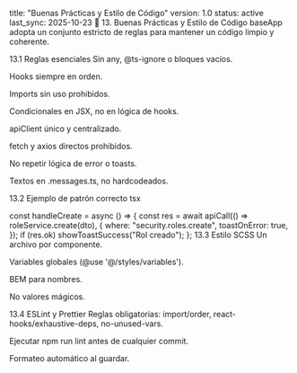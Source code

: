 title: "Buenas Prácticas y Estilo de Código"
version: 1.0
status: active
last_sync: 2025-10-23
🧠 13. Buenas Prácticas y Estilo de Código
baseApp adopta un conjunto estricto de reglas para mantener un código limpio y coherente.

13.1 Reglas esenciales
Sin any, @ts-ignore o bloques vacíos.

Hooks siempre en orden.

Imports sin uso prohibidos.

Condicionales en JSX, no en lógica de hooks.

apiClient único y centralizado.

fetch y axios directos prohibidos.

No repetir lógica de error o toasts.

Textos en .messages.ts, no hardcodeados.

13.2 Ejemplo de patrón correcto
tsx

const handleCreate = async () => {
  const res = await apiCall(() => roleService.create(dto), {
    where: "security.roles.create",
    toastOnError: true,
  });
  if (res.ok) showToastSuccess("Rol creado");
};
13.3 Estilo SCSS
Un archivo por componente.

Variables globales (@use '@/styles/variables').

BEM para nombres.

No valores mágicos.

13.4 ESLint y Prettier
Reglas obligatorias: import/order, react-hooks/exhaustive-deps, no-unused-vars.

Ejecutar npm run lint antes de cualquier commit.

Formateo automático al guardar.
